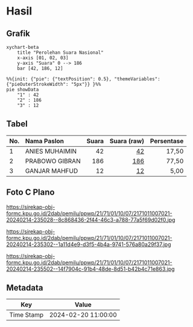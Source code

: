 # Hasil

## Grafik

```mermaid
xychart-beta
    title "Perolehan Suara Nasional"
    x-axis [01, 02, 03]
    y-axis "Suara" 0 --> 186
    bar [42, 186, 12]
```

```mermaid
%%{init: {"pie": {"textPosition": 0.5}, "themeVariables": {"pieOuterStrokeWidth": "5px"}} }%%
pie showData
    "1" : 42
    "2" : 186
    "3" : 12
```

## Tabel

| No. | Nama Paslon    | Suara | Suara (raw) | Persentase |
|:--- |:-------------- | -----:| -----------:| ----------:|
| 1   | ANIES MUHAIMIN | 42    | [42][p-1]   | 17,50      |
| 2   | PRABOWO GIBRAN | 186   | [186][p-2]  | 77,50      |
| 3   | GANJAR MAHFUD  | 12    | [12][p-3]   | 5,00       |


[p-1]: https://github.com/gigit-pemilu/pemilu-2024/blob/main/pilpres/hitung-suara/sub/21-kepulauan-riau/sub/71-kota-batam/sub/01-belakang-padang/sub/1007-sekanak-raya/sub/021-tps/sub/paslon-1.txt
[p-2]: https://github.com/gigit-pemilu/pemilu-2024/blob/main/pilpres/hitung-suara/sub/21-kepulauan-riau/sub/71-kota-batam/sub/01-belakang-padang/sub/1007-sekanak-raya/sub/021-tps/sub/paslon-2.txt
[p-3]: https://github.com/gigit-pemilu/pemilu-2024/blob/main/pilpres/hitung-suara/sub/21-kepulauan-riau/sub/71-kota-batam/sub/01-belakang-padang/sub/1007-sekanak-raya/sub/021-tps/sub/paslon-3.txt

## Foto C Plano

https://sirekap-obj-formc.kpu.go.id/2dab/pemilu/ppwp/21/71/01/10/07/2171011007021-20240214-235028--8c868436-2f44-46c3-a788-77a5f69d02f0.jpg

https://sirekap-obj-formc.kpu.go.id/2dab/pemilu/ppwp/21/71/01/10/07/2171011007021-20240214-235302--1a11d4e9-d3f5-4b4a-9741-576a80a29f37.jpg

https://sirekap-obj-formc.kpu.go.id/2dab/pemilu/ppwp/21/71/01/10/07/2171011007021-20240214-235502--14f7904c-91b4-48de-8d51-b42b4c71e863.jpg


## Metadata

| Key        | Value               |
| ---------- | ------------------- |
| Time Stamp | 2024-02-20 11:00:00 |



